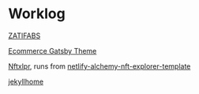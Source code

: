 # Worklog

[ZATIFABS](https://zatifabs.netlify.app/)

[Ecommerce Gatsby Theme](https://github.com/josephkb87/gatsby-ecommerce-theme)

[Nftxlpr](https://nftexplr.netlify.app/), runs from [netlify-alchemy-nft-explorer-template](https://github.com/josephkb87/netlify-alchemy-nft-explorer-template)

[jekyllhome](https://jekyllhome.netlify.app/)
